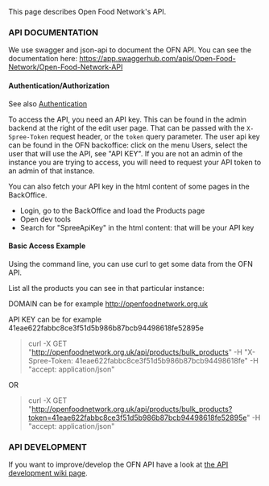 This page describes Open Food Network's API.

### API DOCUMENTATION
We use swagger and json-api to document the OFN API. You can see the documentation here:
https://app.swaggerhub.com/apis/Open-Food-Network/Open-Food-Network-API

#### Authentication/Authorization

See also [Authentication](Authentication)

To access the API, you need an API key. This can be found in the admin
backend at the right of the edit user page. That can be passed with the
`X-Spree-Token` request header, or the `token` query parameter.
The user api key can be found in the OFN backoffice: click on the menu Users, select the user that will use the API, see "API KEY".
If you are not an admin of the instance you are trying to access, you will need to request your API token to an admin of that instance.

You can also fetch your API key in the html content of some pages in the BackOffice.
- Login, go to the BackOffice and load the Products page
- Open dev tools
- Search for "SpreeApiKey" in the html content: that will be your API key
 
#### Basic Access Example
Using the command line, you can use curl to get some data from the OFN API.

List all the products you can see in that particular instance:

DOMAIN can be for example http://openfoodnetwork.org.uk

API KEY can be for example 41eae622fabbc8ce3f51d5b986b87bcb94498618fe52895e

> curl -X GET "http://openfoodnetwork.org.uk/api/products/bulk_products" -H "X-Spree-Token: 41eae622fabbc8ce3f51d5b986b87bcb94498618fe" -H "accept: application/json"

OR

> curl -X GET "http://openfoodnetwork.org.uk/api/products/bulk_products?token=41eae622fabbc8ce3f51d5b986b87bcb94498618fe52895e" -H "accept: application/json"

### API DEVELOPMENT
If you want to improve/develop the OFN API have a look at [the API development wiki page](https://github.com/openfoodfoundation/openfoodnetwork/wiki/API-Development).

